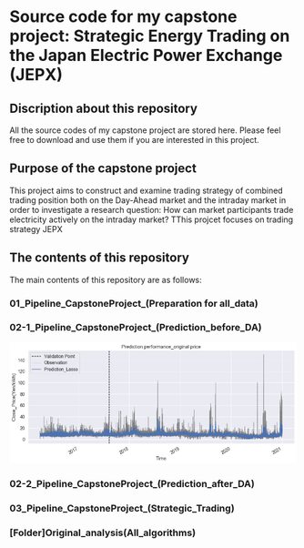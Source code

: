 # Source code for my capstone project: Strategic Energy Trading on the Japan Electric Power Exchange (JEPX)

## Discription about this repository
All the source codes of my capstone project are stored here. Please feel free to download and use them if you are interested in this project.

## Purpose of the capstone project
This project aims to construct and examine trading strategy of combined trading position both on the Day-Ahead market and the intraday market in order to investigate a research question: How can market participants trade electricity actively on the intraday market? TThis projcet focuses on trading strategy JEPX

## The contents of this repository
The main contents of this repository are as follows:

### 01_Pipeline_CapstoneProject_(Preparation for all_data)


### 02-1_Pipeline_CapstoneProject_(Prediction_before_DA)
![Comparison of predicted price with observed price](https://github.com/ken-datascience/master_thesis/blob/master/image.png)

### 02-2_Pipeline_CapstoneProject_(Prediction_after_DA)


### 03_Pipeline_CapstoneProject_(Strategic_Trading)


### [Folder]Original_analysis(All_algorithms)
